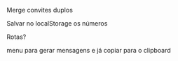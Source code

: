 Merge convites duplos

Salvar no localStorage os números

Rotas?

menu para gerar mensagens e já copiar para o clipboard
